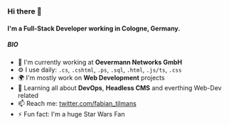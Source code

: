 ### Hi there 👋

#### I'm a Full-Stack Developer working in Cologne, Germany.

##### BIO

- 🏢 I'm currently working at **Oevermann Networks GmbH**
- ⚙️ I use daily: `.cs`, `.cshtml`, `.ps`, `.sql`, `.html`, `.js/ts`, `.css`
- 🌍 I'm mostly work on **Web Development** projects
- 🌱 Learning all about **DevOps**, **Headless CMS** and everthing Web-Dev related
- 📫 Reach me: [twitter.com/fabian_tilmans](https://twitter.com/fabian_tilmans)
- ⚡️ Fun fact: I'm a huge Star Wars Fan
